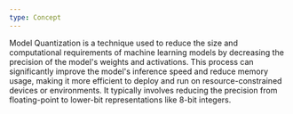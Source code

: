 ```yaml
---
type: Concept
---
```


Model Quantization is a technique used to reduce the size and computational requirements of machine learning models by decreasing the precision of the model's weights and activations. This process can significantly improve the model's inference speed and reduce memory usage, making it more efficient to deploy and run on resource-constrained devices or environments. It typically involves reducing the precision from floating-point to lower-bit representations like 8-bit integers.